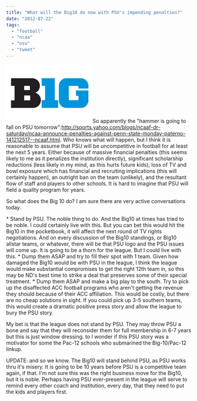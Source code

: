 ```yaml
---
title: "What will the Big10 do now with PSU's impending penalties?"
date: "2012-07-22"
tags: 
  - "football"
  - "ncaa"
  - "osu"
  - "tweet"
---
```


[![](images/big10-11-nav-logo.gif "big10-11-nav-logo")](http://theludwigs.com/wp-content/uploads/2012/07/big10-11-nav-logo.gif)So apparently the "hammer is going to fall on PSU tomorrow":http://sports.yahoo.com/blogs/ncaaf-dr-saturday/ncaa-announce-penalties-against-penn-state-monday-paterno-141212517--ncaaf.html. Who knows what will happen, but I think it is reasonable to assume that PSU will be uncompetitive in football for at least the next 5 years. Either because of massive financial penalties (this seems likely to me as it penalizes the institution directly), significant scholarship reductions (less likely in my mind, as this hurts future kids), loss of TV and bowl exposure which has financial and recruiting implications (this will certainly happen), an outright ban on the team (unlikely), and the resultant flow of staff and players to other schools. It is hard to imagine that PSU will field a quality program for years.

So what does the Big 10 do? I am sure there are very active conversations today.

\* Stand by PSU. The noble thing to do. And the Big10 at times has tried to be noble. I could certainly live with this. But you can bet this would hit the Big10 in the pocketbook, it will affect the next round of TV rights negotiations. And on every discussion of the Big10 standings, or Big10 allstar teams, or whatever, there will be that PSU logo and the PSU issues will come up. It is going to be a thorn for the league. But I could live with this. \* Dump them ASAP and try to fill their spot with 1 team. Given how damaged the Big10 would be with PSU in the league, I think the league would make substantial compromises to get the right 12th team in, so this may be ND's best time to strike a deal that preserves some of their special treatment. \* Dump them ASAP and make a big play to the south. Try to pick up the disaffected ACC football programs who aren't getting the revenue they should because of their ACC affiliation. This would be costly, but there are no cheap solutions in sight. If you could pick up 3-5 southern teams, this would create a dramatic positive press story and allow the league to bury the PSU story.

My bet is that the league does not stand by PSU. They may throw PSU a bone and say that they will reconsider them for full membership in 6-7 years but this is just window dressing. to I wonder if this PSU story was a motivator for some the Pac-12 schools who submarined the Big-10/Pac-12 linkup.

UPDATE: and so we know. The Big10 will stand behind PSU, as PSU works thru it's misery. It is going to be 10 years before PSU is a competitive team again, if that. I'm not sure this was the right business move for the Big10, but it is noble. Perhaps having PSU ever-present in the league will serve to remind every other coach and institution, every day, that they need to put the kids and players first.
